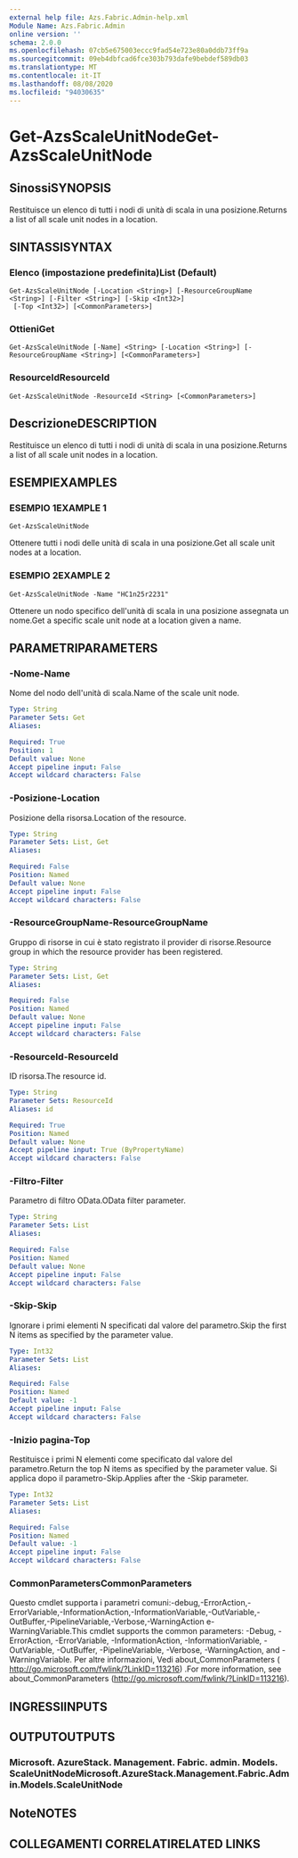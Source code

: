 ```yaml
---
external help file: Azs.Fabric.Admin-help.xml
Module Name: Azs.Fabric.Admin
online version: ''
schema: 2.0.0
ms.openlocfilehash: 07cb5e675003eccc9fad54e723e80a0ddb73ff9a
ms.sourcegitcommit: 09eb4dbfcad6fce303b793dafe9bebdef589db03
ms.translationtype: MT
ms.contentlocale: it-IT
ms.lasthandoff: 08/08/2020
ms.locfileid: "94030635"
---
```

# <span data-ttu-id="07f76-101">Get-AzsScaleUnitNode</span><span class="sxs-lookup"><span data-stu-id="07f76-101">Get-AzsScaleUnitNode</span></span>

## <span data-ttu-id="07f76-102">Sinossi</span><span class="sxs-lookup"><span data-stu-id="07f76-102">SYNOPSIS</span></span>
<span data-ttu-id="07f76-103">Restituisce un elenco di tutti i nodi di unità di scala in una posizione.</span><span class="sxs-lookup"><span data-stu-id="07f76-103">Returns a list of all scale unit nodes in a location.</span></span>

## <span data-ttu-id="07f76-104">SINTASSI</span><span class="sxs-lookup"><span data-stu-id="07f76-104">SYNTAX</span></span>

### <span data-ttu-id="07f76-105">Elenco (impostazione predefinita)</span><span class="sxs-lookup"><span data-stu-id="07f76-105">List (Default)</span></span>
```
Get-AzsScaleUnitNode [-Location <String>] [-ResourceGroupName <String>] [-Filter <String>] [-Skip <Int32>]
 [-Top <Int32>] [<CommonParameters>]
```

### <span data-ttu-id="07f76-106">Ottieni</span><span class="sxs-lookup"><span data-stu-id="07f76-106">Get</span></span>
```
Get-AzsScaleUnitNode [-Name] <String> [-Location <String>] [-ResourceGroupName <String>] [<CommonParameters>]
```

### <span data-ttu-id="07f76-107">ResourceId</span><span class="sxs-lookup"><span data-stu-id="07f76-107">ResourceId</span></span>
```
Get-AzsScaleUnitNode -ResourceId <String> [<CommonParameters>]
```

## <span data-ttu-id="07f76-108">Descrizione</span><span class="sxs-lookup"><span data-stu-id="07f76-108">DESCRIPTION</span></span>
<span data-ttu-id="07f76-109">Restituisce un elenco di tutti i nodi di unità di scala in una posizione.</span><span class="sxs-lookup"><span data-stu-id="07f76-109">Returns a list of all scale unit nodes in a location.</span></span>

## <span data-ttu-id="07f76-110">ESEMPI</span><span class="sxs-lookup"><span data-stu-id="07f76-110">EXAMPLES</span></span>

### <span data-ttu-id="07f76-111">ESEMPIO 1</span><span class="sxs-lookup"><span data-stu-id="07f76-111">EXAMPLE 1</span></span>
```
Get-AzsScaleUnitNode
```

<span data-ttu-id="07f76-112">Ottenere tutti i nodi delle unità di scala in una posizione.</span><span class="sxs-lookup"><span data-stu-id="07f76-112">Get all scale unit nodes at a location.</span></span>

### <span data-ttu-id="07f76-113">ESEMPIO 2</span><span class="sxs-lookup"><span data-stu-id="07f76-113">EXAMPLE 2</span></span>
```
Get-AzsScaleUnitNode -Name "HC1n25r2231"
```

<span data-ttu-id="07f76-114">Ottenere un nodo specifico dell'unità di scala in una posizione assegnata un nome.</span><span class="sxs-lookup"><span data-stu-id="07f76-114">Get a specific scale unit node at a location given a name.</span></span>

## <span data-ttu-id="07f76-115">PARAMETRI</span><span class="sxs-lookup"><span data-stu-id="07f76-115">PARAMETERS</span></span>

### <span data-ttu-id="07f76-116">-Nome</span><span class="sxs-lookup"><span data-stu-id="07f76-116">-Name</span></span>
<span data-ttu-id="07f76-117">Nome del nodo dell'unità di scala.</span><span class="sxs-lookup"><span data-stu-id="07f76-117">Name of the scale unit node.</span></span>

```yaml
Type: String
Parameter Sets: Get
Aliases:

Required: True
Position: 1
Default value: None
Accept pipeline input: False
Accept wildcard characters: False
```

### <span data-ttu-id="07f76-118">-Posizione</span><span class="sxs-lookup"><span data-stu-id="07f76-118">-Location</span></span>
<span data-ttu-id="07f76-119">Posizione della risorsa.</span><span class="sxs-lookup"><span data-stu-id="07f76-119">Location of the resource.</span></span>

```yaml
Type: String
Parameter Sets: List, Get
Aliases:

Required: False
Position: Named
Default value: None
Accept pipeline input: False
Accept wildcard characters: False
```

### <span data-ttu-id="07f76-120">-ResourceGroupName</span><span class="sxs-lookup"><span data-stu-id="07f76-120">-ResourceGroupName</span></span>
<span data-ttu-id="07f76-121">Gruppo di risorse in cui è stato registrato il provider di risorse.</span><span class="sxs-lookup"><span data-stu-id="07f76-121">Resource group in which the resource provider has been registered.</span></span>

```yaml
Type: String
Parameter Sets: List, Get
Aliases:

Required: False
Position: Named
Default value: None
Accept pipeline input: False
Accept wildcard characters: False
```

### <span data-ttu-id="07f76-122">-ResourceId</span><span class="sxs-lookup"><span data-stu-id="07f76-122">-ResourceId</span></span>
<span data-ttu-id="07f76-123">ID risorsa.</span><span class="sxs-lookup"><span data-stu-id="07f76-123">The resource id.</span></span>

```yaml
Type: String
Parameter Sets: ResourceId
Aliases: id

Required: True
Position: Named
Default value: None
Accept pipeline input: True (ByPropertyName)
Accept wildcard characters: False
```

### <span data-ttu-id="07f76-124">-Filtro</span><span class="sxs-lookup"><span data-stu-id="07f76-124">-Filter</span></span>
<span data-ttu-id="07f76-125">Parametro di filtro OData.</span><span class="sxs-lookup"><span data-stu-id="07f76-125">OData filter parameter.</span></span>

```yaml
Type: String
Parameter Sets: List
Aliases:

Required: False
Position: Named
Default value: None
Accept pipeline input: False
Accept wildcard characters: False
```

### <span data-ttu-id="07f76-126">-Skip</span><span class="sxs-lookup"><span data-stu-id="07f76-126">-Skip</span></span>
<span data-ttu-id="07f76-127">Ignorare i primi elementi N specificati dal valore del parametro.</span><span class="sxs-lookup"><span data-stu-id="07f76-127">Skip the first N items as specified by the parameter value.</span></span>

```yaml
Type: Int32
Parameter Sets: List
Aliases:

Required: False
Position: Named
Default value: -1
Accept pipeline input: False
Accept wildcard characters: False
```

### <span data-ttu-id="07f76-128">-Inizio pagina</span><span class="sxs-lookup"><span data-stu-id="07f76-128">-Top</span></span>
<span data-ttu-id="07f76-129">Restituisce i primi N elementi come specificato dal valore del parametro.</span><span class="sxs-lookup"><span data-stu-id="07f76-129">Return the top N items as specified by the parameter value.</span></span>
<span data-ttu-id="07f76-130">Si applica dopo il parametro-Skip.</span><span class="sxs-lookup"><span data-stu-id="07f76-130">Applies after the -Skip parameter.</span></span>

```yaml
Type: Int32
Parameter Sets: List
Aliases:

Required: False
Position: Named
Default value: -1
Accept pipeline input: False
Accept wildcard characters: False
```

### <span data-ttu-id="07f76-131">CommonParameters</span><span class="sxs-lookup"><span data-stu-id="07f76-131">CommonParameters</span></span>
<span data-ttu-id="07f76-132">Questo cmdlet supporta i parametri comuni:-debug,-ErrorAction,-ErrorVariable,-InformationAction,-InformationVariable,-OutVariable,-OutBuffer,-PipelineVariable,-Verbose,-WarningAction e-WarningVariable.</span><span class="sxs-lookup"><span data-stu-id="07f76-132">This cmdlet supports the common parameters: -Debug, -ErrorAction, -ErrorVariable, -InformationAction, -InformationVariable, -OutVariable, -OutBuffer, -PipelineVariable, -Verbose, -WarningAction, and -WarningVariable.</span></span> <span data-ttu-id="07f76-133">Per altre informazioni, Vedi about_CommonParameters ( http://go.microsoft.com/fwlink/?LinkID=113216) .</span><span class="sxs-lookup"><span data-stu-id="07f76-133">For more information, see about_CommonParameters (http://go.microsoft.com/fwlink/?LinkID=113216).</span></span>

## <span data-ttu-id="07f76-134">INGRESSI</span><span class="sxs-lookup"><span data-stu-id="07f76-134">INPUTS</span></span>

## <span data-ttu-id="07f76-135">OUTPUT</span><span class="sxs-lookup"><span data-stu-id="07f76-135">OUTPUTS</span></span>

### <span data-ttu-id="07f76-136">Microsoft. AzureStack. Management. Fabric. admin. Models. ScaleUnitNode</span><span class="sxs-lookup"><span data-stu-id="07f76-136">Microsoft.AzureStack.Management.Fabric.Admin.Models.ScaleUnitNode</span></span>

## <span data-ttu-id="07f76-137">Note</span><span class="sxs-lookup"><span data-stu-id="07f76-137">NOTES</span></span>

## <span data-ttu-id="07f76-138">COLLEGAMENTI CORRELATI</span><span class="sxs-lookup"><span data-stu-id="07f76-138">RELATED LINKS</span></span>
